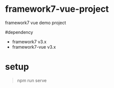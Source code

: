 # framework7-vue-project
framework7 vue demo project

#dependency

- framework7 v3.x
- framework7-vue v3.x

# setup
> npm run serve
